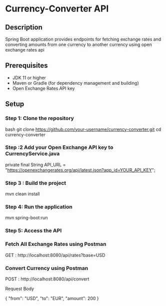 # Currency-Converter API

## Description
Spring Boot application provides endpoints for fetching exchange rates and converting amounts from one currency to another currency using open exchange rates api

## Prerequisites 
- JDK 11 or higher
- Maven or Gradle (for dependency management and building)
- Open Exchange Rates API key

## Setup

### Step 1: Clone the repository
bash
git clone https://github.com/your-username/currency-converter.git
cd currency-converter

### Step :2 Add your Open Exchange API key to CurrencyService.java

private final String API_URL = "https://openexchangerates.org/api/latest.json?app_id=YOUR_API_KEY";


### Step 3 : Build the project

mvn clean install

### Step 4: Run the application

mvn spring-boot:run

### Step 5: Access the API

### Fetch All Exchange Rates using Postman

GET : http://localhost:8080/api/rates?base=USD

### Convert Currency using Postman

POST : http://localhost:8080/api/convert

Request Body 

{
  "from": "USD",
  "to": "EUR",
  "amount": 200
}


